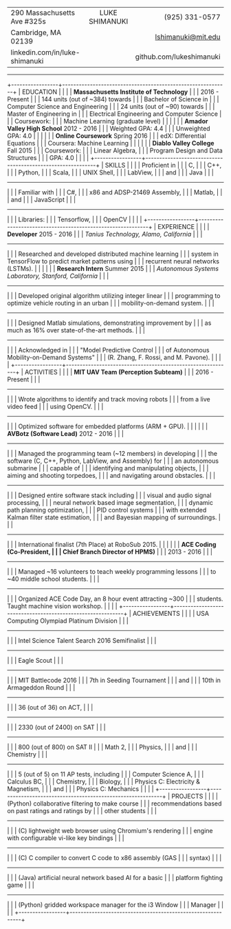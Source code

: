 |                                |                                          |                            |
|:-------------------------------|:----------------------------------------:|---------------------------:|
| 290 Massachusetts Ave #325s    | <span class="name">LUKE SHIMANUKI</span> |          \(925\) 331\-0577 |
| Cambridge, MA 02139            |                                          |         lshimanuki@mit.edu |
| linkedin.com/in/luke-shimanuki |                                          |   github.com/lukeshimanuki |

--------------------------------------------------------------------------------

+-----------------+------------------------------------------------------------+
| EDUCATION       |                                                            |
|                 | **Massachusetts Institute of Technology**                  |
|                 |                             <right>2016 - Present</right> \|
|                 | 144 units (out of ~384) towards                            |
|                 |   Bachelor of Science in                                   |
|                 |   Computer Science and Engineering                        \|
|                 | 24 units (out of ~90) towards                              |
|                 |   Master of Engineering in                                 |
|                 |   Electrical Engineering and Computer Science             \|
|                 | Coursework:                                                |
|                 |   Machine Learning (graduate level)                       \|
|                 |                                                           \|
|                 | **Amador Valley High School**  <right>2012 - 2016</right> \|
|                 | Weighted GPA: 4.4                                         \|
|                 | Unweighted GPA: 4.0                                       \|
|                 |                                                           \|
|                 | **Online Coursework**          <right>Spring 2016</right> \|
|                 | edX: Differential Equations                               \|
|                 | Coursera: Machine Learning                                \|
|                 |                                                           \|
|                 | **Diablo Valley College**        <right>Fall 2015</right> \|
|                 | Coursework:                                                |
|                 |   Linear Algebra,                                          |
|                 |   Program Design and Data Structures                      \|
|                 | GPA: 4.0                                                  \|
|                 |                                                           \|
+-----------------+------------------------------------------------------------+
| SKILLS          |                                                            |
|                 | Proficient in                                              |
|                 |   C,                                                       |
|                 |   C++,                                                     |
|                 |   Python,                                                  |
|                 |   Scala,                                                   |
|                 |   UNIX Shell,                                              |
|                 |   LabView,                                                 |
|                 |   and                                                      |
|                 |   Java                                                    \|
|                 | <hr>                                                       |
|                 | Familiar with                                              |
|                 |   C#,                                                      |
|                 |   x86 and ADSP-21469 Assembly,                             |
|                 |   Matlab,                                                  |
|                 |   and                                                      |
|                 |   JavaScript                                              \|
|                 | <hr>                                                       |
|                 | Libraries:                                                 |
|                 |   Tensorflow,                                              |
|                 |   OpenCV                                                  \|
|                 |                                                           \|
+-----------------+------------------------------------------------------------+
| EXPERIENCE      |                                                            |
|                 | **Developer**                  <right>2015 - 2016</right> \|
|                 | *Tanius Technology, Alamo, California*                    \|
|                 | <hr>                                                       |
|                 | Researched and developed distributed machine learning      |
|                 |   system in TensorFlow to predict market patterns using    |
|                 |   recurrent neural networks (LSTMs).                      \|
|                 |                                                           \|
|                 | **Research Intern**            <right>Summer 2015</right> \|
|                 | *Autonomous Systems Laboratory, Stanford, California*     \|
|                 | <hr>                                                       |
|                 | Developed original algorithm utilizing integer linear      |
|                 |   programming to optimize vehicle routing in an urban      |
|                 |   mobility-on-demand system.                              \|
|                 | <hr>                                                       |
|                 | Designed Matlab simulations, demonstrating improvement by  |
|                 |   as much as 16% over state-of-the-art methods.           \|
|                 | <hr>                                                       |
|                 | Acknowledged in                                            |
|                 |   "Model Predictive Control                                |
|                 |   of Autonomous Mobility-on-Demand Systems"                |
|                 |   (R. Zhang, F. Rossi, and M. Pavone).                    \|
|                 |                                                           \|
+-----------------+------------------------------------------------------------+
| ACTIVITIES      |                                                            |
|                 | **MIT UAV Team (Perception Subteam)**                      |
|                 |                             <right>2016 - Present</right> \|
|                 | <hr>                                                       |
|                 | Wrote algorithms to identify and track moving robots       |
|                 |   from a live video feed                                   |
|                 |   using OpenCV.                                           \|
|                 | <hr>                                                       |
|                 | Optimized software for embedded platforms (ARM + GPU).    \|
|                 |                                                           \|
|                 | **AVBotz (Software Lead)**     <right>2012 - 2016</right> \|
|                 | <hr>                                                       |
|                 | Managed the programming team (~12 members) in developing   |
|                 |   the software (C, C++, Python, LabView, and Assembly) for |
|                 |   an autonomous submarine                                  |
|                 |   capable of                                               |
|                 |     identifying and manipulating objects,                  |
|                 |     aiming and shooting torpedoes,                         |
|                 |     and navigating around obstacles.                      \|
|                 | <hr>                                                       |
|                 | Designed entire software stack including                   |
|                 |   visual and audio signal processing,                      |
|                 |   neural network based image segmentation,                 |
|                 |   dynamic path planning optimization,                      |
|                 |   PID control systems                                      |
|                 |     with extended Kalman filter state estimation,          |
|                 |   and Bayesian mapping of surroundings.                   \|
|                 | <hr>                                                       |
|                 | International finalist (7th Place) at RoboSub 2015.       \|
|                 |                                                           \|
|                 | **ACE Coding (Co-President,                                |
|                 |   Chief Branch Director of HPMS)**                         |
|                 |                               <right>2013 - 2016</right>  \|
|                 | <hr>                                                       |
|                 | Managed ~16 volunteers to teach weekly programming lessons |
|                 |   to ~40 middle school students.                          \|
|                 | <hr>                                                       |
|                 | Organized ACE Code Day, an 8 hour event attracting ~300    |
|                 |   students. Taught machine vision workshop.               \|
|                 |                                                           \|
+-----------------+------------------------------------------------------------+
| ACHIEVEMENTS    |                                                            |
|                 | USA Computing Olympiad Platinum Division                  \|
|                 | <hr>                                                       |
|                 | Intel Science Talent Search 2016 Semifinalist             \|
|                 | <hr>                                                       |
|                 | Eagle Scout                                               \|
|                 | <hr>                                                       |
|                 | MIT Battlecode 2016                                        |
|                 |   7th in Seeding Tournament                                |
|                 |   and                                                      |
|                 |   10th in Armageddon Round                                \|
|                 | <hr>                                                       |
|                 | 36 (out of 36) on ACT,                                     |
|                 | <hr>                                                       |
|                 | 2330 (out of 2400) on SAT                                 \|
|                 | <hr>                                                       |
|                 | 800 (out of 800) on SAT II                                 |
|                 |   Math 2,                                                  |
|                 |   Physics,                                                 |
|                 |   and                                                      |
|                 |   Chemistry                                               \|
|                 | <hr>                                                       |
|                 | 5 (out of 5) on 11 AP tests, including                     |
|                 |   Computer Science A,                                      |
|                 |   Calculus BC,                                             |
|                 |   Chemistry,                                               |
|                 |   Biology,                                                 |
|                 |   Physics C: Electricity & Magnetism,                      |
|                 |   and                                                      |
|                 |   Physics C: Mechanics                                    \|
|                 |                                                           \|
+-----------------+------------------------------------------------------------+
| PROJECTS        |                                                            |
|                 | (Python) collaborative filtering to make course            |
|                 |   recommendations based on past ratings and ratings by     |
|                 |   other students                                          \|
|                 | <hr>                                                       |
|                 | \(C) lightweight web browser using Chromium's rendering    |
|                 |   engine with configurable vi-like key bindings           \|
|                 | <hr>                                                       |
|                 | \(C) C compiler to convert C code to x86 assembly (GAS     |
|                 |   syntax)                                                 \|
|                 | <hr>                                                       |
|                 | (Java) artificial neural network based AI for a basic      |
|                 |   platform fighting game                                  \|
|                 | <hr>                                                       |
|                 | (Python) gridded workspace manager for the i3 Window       |
|                 |   Manager                                                 \|
|                 |                                                           \|
+-----------------+------------------------------------------------------------+

